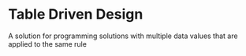 # Table Driven Design 

A solution for programming solutions with multiple data values that are applied to the same rule